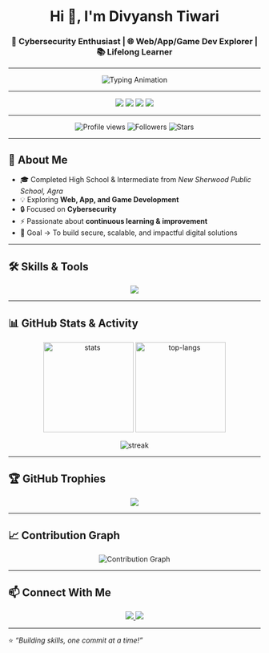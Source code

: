 <!-- Header -->
<h1 align="center">Hi 👋, I'm Divyansh Tiwari</h1>
<h3 align="center">🚀 Cybersecurity Enthusiast | 🌐 Web/App/Game Dev Explorer | 📚 Lifelong Learner</h3>

---

<!-- Typing Animation -->
<p align="center">
  <img src="https://readme-typing-svg.herokuapp.com?size=22&duration=4000&color=00FFB3&lines=Cybersecurity+Enthusiast+%F0%9F%94%92;Web+Developer+🌐;App+Developer+📱;Game+Dev+Explorer+🎮;Always+Learning+%26+Building+🚀" alt="Typing Animation">
</p>

---

<!-- Custom Badges -->
<p align="center">
  <img src="https://img.shields.io/badge/Cybersecurity-🔒-blue?style=for-the-badge" />
  <img src="https://img.shields.io/badge/Web Dev-🌐-green?style=for-the-badge" />
  <img src="https://img.shields.io/badge/App Dev-📱-orange?style=for-the-badge" />
  <img src="https://img.shields.io/badge/Game Dev-🎮-purple?style=for-the-badge" />
</p>

---

<!-- Badges -->
<p align="center">
  <img src="https://komarev.com/ghpvc/?username=DevX04&label=Profile%20Views&color=0e75b6&style=flat" alt="Profile views" />
  <img src="https://img.shields.io/github/followers/DevX04?label=Followers&style=social" alt="Followers" />
  <img src="https://img.shields.io/github/stars/DevX04?label=Stars&style=social" alt="Stars" />
</p>

---

## 🌟 About Me  
- 🎓 Completed High School & Intermediate from *New Sherwood Public School, Agra*  
- 💡 Exploring **Web, App, and Game Development**  
- 🔒 Focused on **Cybersecurity**  
- ⚡ Passionate about **continuous learning & improvement**  
- 🎯 Goal → To build secure, scalable, and impactful digital solutions  

---

## 🛠️ Skills & Tools  
<p align="center">
  <img src="https://skillicons.dev/icons?i=c,cpp,python,javascript,html,css,react,git,github,vscode,unity,unreal" />
</p>

---

## 📊 GitHub Stats & Activity  

<p align="center">
  <img src="https://github-readme-stats.vercel.app/api?username=DevX04&show_icons=true&theme=radical" alt="stats" height="180"/>
  <img src="https://github-readme-stats.vercel.app/api/top-langs/?username=DevX04&layout=compact&theme=radical" alt="top-langs" height="180"/>
</p>

<p align="center">
  <img src="https://github-readme-streak-stats.herokuapp.com/?user=DevX04&theme=radical" alt="streak" />
</p>

---

## 🏆 GitHub Trophies  
<p align="center">
  <img src="https://github-profile-trophy.vercel.app/?username=DevX04&theme=radical&no-frame=true&no-bg=true&margin-w=15&margin-h=15" />
</p>

---

## 📈 Contribution Graph  
<p align="center">
  <img src="https://github-readme-activity-graph.vercel.app/graph?username=DevX04&theme=react-dark&hide_border=true" alt="Contribution Graph" />
</p>

---

## 📫 Connect With Me  
<p align="center">
  <a href="https://www.linkedin.com" target="_blank">
    <img src="https://img.shields.io/badge/LinkedIn-0A66C2?style=for-the-badge&logo=linkedin&logoColor=white" />
  </a>
  <a href="mailto:divyanshtiwari.dev@email.com">
    <img src="https://img.shields.io/badge/Email-D14836?style=for-the-badge&logo=gmail&logoColor=white" />
  </a>
</p>

---

⭐ *“Building skills, one commit at a time!”*  
